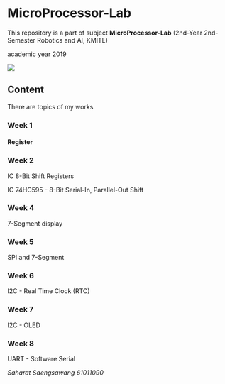 # MicroProcessor-Lab

This repository is a part of subject **MicroProcessor-Lab** (2nd-Year 2nd-Semester Robotics and AI, KMITL)

academic year 2019

![](https://github.com/earthsaharat/MicroProcessor-Lab/blob/master/Week7/IMG_1812.GIF)

## Content

There are topics of my works

### Week 1
#### Register

### Week 2
IC 8-Bit Shift Registers

IC 74HC595 - 8-Bit Serial-In, Parallel-Out Shift

### Week 4
7-Segment display

### Week 5
SPI and 7-Segment

### Week 6
I2C - Real Time Clock (RTC)

### Week 7
I2C - OLED

### Week 8
UART - Software Serial

*Saharat Saengsawang 61011090*

